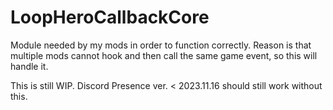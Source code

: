 # LoopHeroCallbackCore
Module needed by my mods in order to function correctly.
Reason is that multiple mods cannot hook and then call the same game event, so this will handle it.

This is still WIP. Discord Presence ver. < 2023.11.16 should still work without this.
